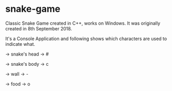 # snake-game
Classic Snake Game created in C++, works on Windows.
It was originally created in 8th September 2018.

It's a Console Application and following shows which characters are used to indicate what.

->   snake's head -> #

->   snake's body -> c

->   wall         -> -

->   food         -> o

